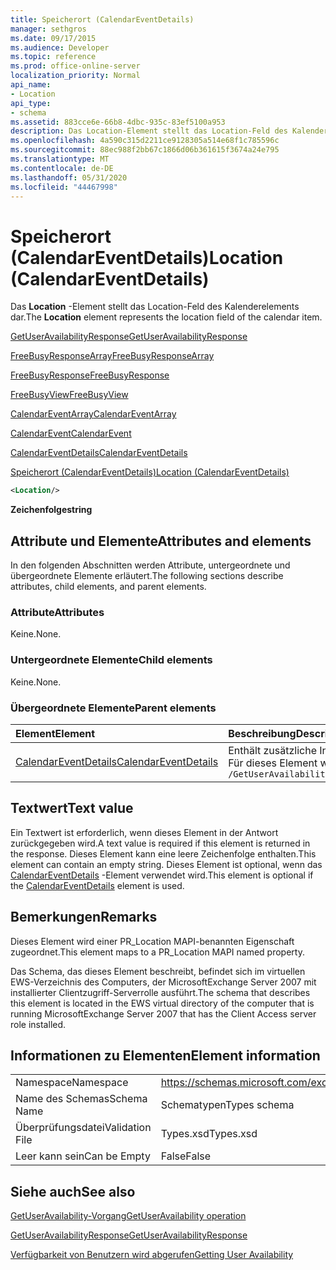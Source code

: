 ```yaml
---
title: Speicherort (CalendarEventDetails)
manager: sethgros
ms.date: 09/17/2015
ms.audience: Developer
ms.topic: reference
ms.prod: office-online-server
localization_priority: Normal
api_name:
- Location
api_type:
- schema
ms.assetid: 883cce6e-66b8-4dbc-935c-83ef5100a953
description: Das Location-Element stellt das Location-Feld des Kalenderelements dar.
ms.openlocfilehash: 4a590c315d2211ce9128305a514e68f1c785596c
ms.sourcegitcommit: 88ec988f2bb67c1866d06b361615f3674a24e795
ms.translationtype: MT
ms.contentlocale: de-DE
ms.lasthandoff: 05/31/2020
ms.locfileid: "44467998"
---
```

# <a name="location-calendareventdetails"></a><span data-ttu-id="544c3-103">Speicherort (CalendarEventDetails)</span><span class="sxs-lookup"><span data-stu-id="544c3-103">Location (CalendarEventDetails)</span></span>

<span data-ttu-id="544c3-104">Das **Location** -Element stellt das Location-Feld des Kalenderelements dar.</span><span class="sxs-lookup"><span data-stu-id="544c3-104">The **Location** element represents the location field of the calendar item.</span></span> 
  
[<span data-ttu-id="544c3-105">GetUserAvailabilityResponse</span><span class="sxs-lookup"><span data-stu-id="544c3-105">GetUserAvailabilityResponse</span></span>](getuseravailabilityresponse.md)
  
[<span data-ttu-id="544c3-106">FreeBusyResponseArray</span><span class="sxs-lookup"><span data-stu-id="544c3-106">FreeBusyResponseArray</span></span>](freebusyresponsearray.md)
  
[<span data-ttu-id="544c3-107">FreeBusyResponse</span><span class="sxs-lookup"><span data-stu-id="544c3-107">FreeBusyResponse</span></span>](freebusyresponse.md)
  
[<span data-ttu-id="544c3-108">FreeBusyView</span><span class="sxs-lookup"><span data-stu-id="544c3-108">FreeBusyView</span></span>](freebusyview.md)
  
[<span data-ttu-id="544c3-109">CalendarEventArray</span><span class="sxs-lookup"><span data-stu-id="544c3-109">CalendarEventArray</span></span>](calendareventarray.md)
  
[<span data-ttu-id="544c3-110">CalendarEvent</span><span class="sxs-lookup"><span data-stu-id="544c3-110">CalendarEvent</span></span>](calendarevent.md)
  
[<span data-ttu-id="544c3-111">CalendarEventDetails</span><span class="sxs-lookup"><span data-stu-id="544c3-111">CalendarEventDetails</span></span>](calendareventdetails.md)
  
[<span data-ttu-id="544c3-112">Speicherort (CalendarEventDetails)</span><span class="sxs-lookup"><span data-stu-id="544c3-112">Location (CalendarEventDetails)</span></span>](location-calendareventdetails.md)
  
```xml
<Location/>
```

 <span data-ttu-id="544c3-113">**Zeichenfolge**</span><span class="sxs-lookup"><span data-stu-id="544c3-113">**string**</span></span>
## <a name="attributes-and-elements"></a><span data-ttu-id="544c3-114">Attribute und Elemente</span><span class="sxs-lookup"><span data-stu-id="544c3-114">Attributes and elements</span></span>

<span data-ttu-id="544c3-115">In den folgenden Abschnitten werden Attribute, untergeordnete und übergeordnete Elemente erläutert.</span><span class="sxs-lookup"><span data-stu-id="544c3-115">The following sections describe attributes, child elements, and parent elements.</span></span>
  
### <a name="attributes"></a><span data-ttu-id="544c3-116">Attribute</span><span class="sxs-lookup"><span data-stu-id="544c3-116">Attributes</span></span>

<span data-ttu-id="544c3-117">Keine.</span><span class="sxs-lookup"><span data-stu-id="544c3-117">None.</span></span>
  
### <a name="child-elements"></a><span data-ttu-id="544c3-118">Untergeordnete Elemente</span><span class="sxs-lookup"><span data-stu-id="544c3-118">Child elements</span></span>

<span data-ttu-id="544c3-119">Keine.</span><span class="sxs-lookup"><span data-stu-id="544c3-119">None.</span></span>
  
### <a name="parent-elements"></a><span data-ttu-id="544c3-120">Übergeordnete Elemente</span><span class="sxs-lookup"><span data-stu-id="544c3-120">Parent elements</span></span>

|<span data-ttu-id="544c3-121">**Element**</span><span class="sxs-lookup"><span data-stu-id="544c3-121">**Element**</span></span>|<span data-ttu-id="544c3-122">**Beschreibung**</span><span class="sxs-lookup"><span data-stu-id="544c3-122">**Description**</span></span>|
|:-----|:-----|
|[<span data-ttu-id="544c3-123">CalendarEventDetails</span><span class="sxs-lookup"><span data-stu-id="544c3-123">CalendarEventDetails</span></span>](calendareventdetails.md) <br/> |<span data-ttu-id="544c3-124">Enthält zusätzliche Informationen für ein Calendar-Ereignis.</span><span class="sxs-lookup"><span data-stu-id="544c3-124">Provides additional information for a calendar event.</span></span>  <br/> <span data-ttu-id="544c3-125">Für dieses Element wird folgender XPath-Ausdruck verwendet: </span><span class="sxs-lookup"><span data-stu-id="544c3-125">The following is the XPath expression to this element:</span></span>  <br/>  `/GetUserAvailabilityResponse/FreeBusyResponseArray/FreeBusyResponse/FreeBusyView/CalendarEventArray/CalendarEvent[i]/CalendarEventDetails` <br/> |
   
## <a name="text-value"></a><span data-ttu-id="544c3-126">Textwert</span><span class="sxs-lookup"><span data-stu-id="544c3-126">Text value</span></span>

<span data-ttu-id="544c3-127">Ein Textwert ist erforderlich, wenn dieses Element in der Antwort zurückgegeben wird.</span><span class="sxs-lookup"><span data-stu-id="544c3-127">A text value is required if this element is returned in the response.</span></span> <span data-ttu-id="544c3-128">Dieses Element kann eine leere Zeichenfolge enthalten.</span><span class="sxs-lookup"><span data-stu-id="544c3-128">This element can contain an empty string.</span></span> <span data-ttu-id="544c3-129">Dieses Element ist optional, wenn das [CalendarEventDetails](calendareventdetails.md) -Element verwendet wird.</span><span class="sxs-lookup"><span data-stu-id="544c3-129">This element is optional if the [CalendarEventDetails](calendareventdetails.md) element is used.</span></span> 
  
## <a name="remarks"></a><span data-ttu-id="544c3-130">Bemerkungen</span><span class="sxs-lookup"><span data-stu-id="544c3-130">Remarks</span></span>

<span data-ttu-id="544c3-131">Dieses Element wird einer PR_Location MAPI-benannten Eigenschaft zugeordnet.</span><span class="sxs-lookup"><span data-stu-id="544c3-131">This element maps to a PR_Location MAPI named property.</span></span>
  
<span data-ttu-id="544c3-132">Das Schema, das dieses Element beschreibt, befindet sich im virtuellen EWS-Verzeichnis des Computers, der MicrosoftExchange Server 2007 mit installierter Clientzugriff-Serverrolle ausführt.</span><span class="sxs-lookup"><span data-stu-id="544c3-132">The schema that describes this element is located in the EWS virtual directory of the computer that is running MicrosoftExchange Server 2007 that has the Client Access server role installed.</span></span>
  
## <a name="element-information"></a><span data-ttu-id="544c3-133">Informationen zu Elementen</span><span class="sxs-lookup"><span data-stu-id="544c3-133">Element information</span></span>

|||
|:-----|:-----|
|<span data-ttu-id="544c3-134">Namespace</span><span class="sxs-lookup"><span data-stu-id="544c3-134">Namespace</span></span>  <br/> |https://schemas.microsoft.com/exchange/services/2006/types  <br/> |
|<span data-ttu-id="544c3-135">Name des Schemas</span><span class="sxs-lookup"><span data-stu-id="544c3-135">Schema Name</span></span>  <br/> |<span data-ttu-id="544c3-136">Schematypen</span><span class="sxs-lookup"><span data-stu-id="544c3-136">Types schema</span></span>  <br/> |
|<span data-ttu-id="544c3-137">Überprüfungsdatei</span><span class="sxs-lookup"><span data-stu-id="544c3-137">Validation File</span></span>  <br/> |<span data-ttu-id="544c3-138">Types.xsd</span><span class="sxs-lookup"><span data-stu-id="544c3-138">Types.xsd</span></span>  <br/> |
|<span data-ttu-id="544c3-139">Leer kann sein</span><span class="sxs-lookup"><span data-stu-id="544c3-139">Can be Empty</span></span>  <br/> |<span data-ttu-id="544c3-140">False</span><span class="sxs-lookup"><span data-stu-id="544c3-140">False</span></span>  <br/> |
   
## <a name="see-also"></a><span data-ttu-id="544c3-141">Siehe auch</span><span class="sxs-lookup"><span data-stu-id="544c3-141">See also</span></span>



[<span data-ttu-id="544c3-142">GetUserAvailability-Vorgang</span><span class="sxs-lookup"><span data-stu-id="544c3-142">GetUserAvailability operation</span></span>](getuseravailability-operation.md)
  
[<span data-ttu-id="544c3-143">GetUserAvailabilityResponse</span><span class="sxs-lookup"><span data-stu-id="544c3-143">GetUserAvailabilityResponse</span></span>](getuseravailabilityresponse.md)


[<span data-ttu-id="544c3-144">Verfügbarkeit von Benutzern wird abgerufen</span><span class="sxs-lookup"><span data-stu-id="544c3-144">Getting User Availability</span></span>](https://msdn.microsoft.com/library/d4133fcb-9b0f-4e6b-aadf-a389da83516a%28Office.15%29.aspx)

